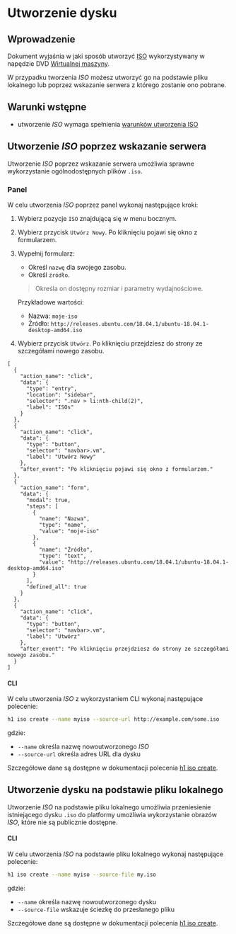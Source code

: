# Utworzenie dysku

## Wprowadzenie

Dokument wyjaśnia w jaki sposób utworzyć [ISO](/resource/storage/iso.md) wykorzystywany w napędzie DVD [Wirtualnej maszyny](/resource/compute/virtual-machine.md).
 
W przypadku tworzenia *ISO* możesz utworzyć go na podstawie pliku lokalnego lub poprzez wskazanie serwera z którego zostanie ono pobrane.

## Warunki wstępne

* utworzenie *ISO* wymaga spełnienia [warunków utworzenia ISO](/resource/storage/disk.md#utworzenie)

## Utworzenie *ISO* poprzez wskazanie serwera

Utworzenie *ISO* poprzez wskazanie serwera umożliwia sprawne wykorzystanie ogólnodostępnych plików ```.iso```.

### Panel

W celu utworzenia *ISO* poprzez panel wykonaj następujące kroki:

1. Wybierz pozycje ```ISO``` znajdującą się w menu bocznym.
2. Wybierz przycisk ```Utwórz Nowy```. Po kliknięciu pojawi się okno z formularzem.
3. Wypełnij formularz:

	* Określ ```nazwę``` dla swojego zasobu.
    * Określ ```źródło```.

	> Określa on dostępny rozmiar i parametry wydajnościowe.

	Przykładowe wartości:

	 * Nazwa: ```moje-iso```
	 * Źródło: ```http://releases.ubuntu.com/18.04.1/ubuntu-18.04.1-desktop-amd64.iso```

4. Wybierz przycisk ``Utwórz``. Po kliknięciu przejdziesz do strony ze szczegółami nowego zasobu.

```guide
[
  {
    "action_name": "click",
    "data": {
      "type": "entry",
      "location": "sidebar",
      "selector": ".nav > li:nth-child(2)",
      "label": "ISOs"
    }
  },
  {
    "action_name": "click",
    "data": {
      "type": "button",
      "selector": "navbar>.vm",
      "label": "Utwórz Nowy"
    },
    "after_event": "Po kliknięciu pojawi się okno z formularzem."
  },
  {
    "action_name": "form",
    "data": {
      "modal": true,
      "steps": [
        {
          "name": "Nazwa",
          "type": "name",
          "value": "moje-iso"
        },
        {
          "name": "Źródło",
          "type": "text",
          "value": "http://releases.ubuntu.com/18.04.1/ubuntu-18.04.1-desktop-amd64.iso"
        }
      ],
      "defined_all": true
    }
  },
  {
    "action_name": "click",
    "data": {
      "type": "button",
      "selector": "navbar>.vm",
      "label": "Utwórz"
    },
    "after_event": "Po kliknięciu przejdziesz do strony ze szczegółami nowego zasobu."
  }
]
```

#### CLI

W celu utworzenia *ISO* z wykorzystaniem CLI wykonaj następujące polecenie:

```bash
h1 iso create --name myiso --source-url http://example.com/some.iso
```
gdzie:

 * ```--name``` określa nazwę nowoutworzonego *ISO*
 * ```--source-url``` określa adres URL dla dysku

Szczegółowe dane są dostępne w dokumentacji polecenia [h1 iso create](/h1-cli/iso.md#iso-create).

## Utworzenie dysku na podstawie pliku lokalnego

Utworzenie *ISO* na podstawie pliku lokalnego umożliwia przeniesienie istniejącego dysku ```.iso``` do platformy umożliwia
wykorzystanie obrazów *ISO*, które nie są publicznie dostępne. 

#### CLI

W celu utworzenia *ISO* na podstawie pliku lokalnego wykonaj następujące polecenie:

```bash
h1 iso create --name myiso --source-file my.iso
```

gdzie:

 * ```--name``` określa nazwę nowoutworzonego dysku
 * ```--source-file``` wskazuje ściezkę do przesłanego pliku

Szczegółowe dane są dostępne w dokumentacji polecenia [h1 iso create](/h1-cli/iso.md#iso-create).

